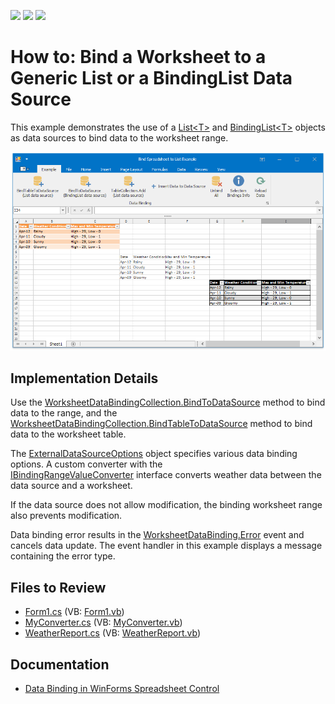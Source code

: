 <!-- default badges list -->
![](https://img.shields.io/endpoint?url=https://codecentral.devexpress.com/api/v1/VersionRange/128613489/19.2.2%2B)
[![](https://img.shields.io/badge/Open_in_DevExpress_Support_Center-FF7200?style=flat-square&logo=DevExpress&logoColor=white)](https://supportcenter.devexpress.com/ticket/details/T480285)
[![](https://img.shields.io/badge/📖_How_to_use_DevExpress_Examples-e9f6fc?style=flat-square)](https://docs.devexpress.com/GeneralInformation/403183)
<!-- default badges end -->

# How to: Bind a Worksheet to a Generic List or a BindingList Data Source

This example demonstrates the use of a [List\<T\>](https://learn.microsoft.com/en-us/dotnet/api/system.collections.generic.list-1?view=net-7.0) and [BindingList\<T\>](https://learn.microsoft.com/en-us/dotnet/api/system.componentmodel.bindinglist-1?view=net-7.0) objects as data sources to bind data to the worksheet range.

![image](./media/1cc2cbf3-1f7e-11e7-80bf-00155d62480c.png)

## Implementation Details

Use the [WorksheetDataBindingCollection.BindToDataSource](https://docs.devexpress.com/OfficeFileAPI/devexpress.spreadsheet.worksheetdatabindingcollection.bindtodatasource.overloads) method to bind data to the range, and the [WorksheetDataBindingCollection.BindTableToDataSource](https://docs.devexpress.com/OfficeFileAPI/devexpress.spreadsheet.worksheetdatabindingcollection.bindtabletodatasource.overloads) method to bind data to the worksheet table.

The [ExternalDataSourceOptions](https://docs.devexpress.com/OfficeFileAPI/DevExpress.Spreadsheet.ExternalDataSourceOptions) object specifies various data binding options. A custom converter with the [IBindingRangeValueConverter](https://docs.devexpress.com/OfficeFileAPI/DevExpress.Spreadsheet.IBindingRangeValueConverter) interface converts weather data between the data source and a worksheet.

If the data source does not allow modification, the binding worksheet range also prevents modification.

Data binding error results in the [WorksheetDataBinding.Error](https://docs.devexpress.com/OfficeFileAPI/DevExpress.Spreadsheet.WorksheetDataBindingCollection.Error) event and cancels data update. The event handler in this example displays a message containing the error type.

## Files to Review

* [Form1.cs](./CS/DataBindingToListExample/Form1.cs) (VB: [Form1.vb](./VB/DataBindingToListExample/Form1.vb))
* [MyConverter.cs](./CS/DataBindingToListExample/MyConverter.cs) (VB: [MyConverter.vb](./VB/DataBindingToListExample/MyConverter.vb))
* [WeatherReport.cs](./CS/DataBindingToListExample/WeatherReport.cs) (VB: [WeatherReport.vb](./VB/DataBindingToListExample/WeatherReport.vb))

## Documentation

* [Data Binding in WinForms Spreadsheet Control](https://docs.devexpress.com/WindowsForms/117679/controls-and-libraries/spreadsheet/data-binding)
